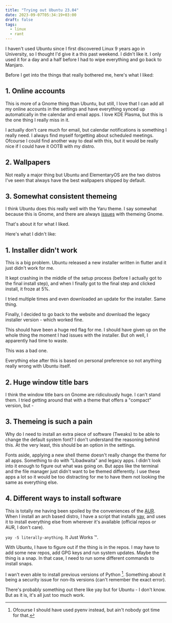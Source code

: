 ```yaml
---
title: "Trying out Ubuntu 23.04"
date: 2023-09-07T05:34:19+03:00
draft: false
tags:
  - linux
  - rant
---
```


I haven't used Ubuntu since I first discovered Linux 9 years ago in University, so I thought I'd give it a this past weekend.
I didn't like it. I only used it for a day and a half before I had to wipe everything and go back to Manjaro.

Before I get into the things that really bothered me, here's what I liked:

## 1. Online accounts

This is more of a Gnome thing than Ubuntu, but still, I love that I can add all my online accounts in the settings and have everything synced up automatically in the calendar and email apps.
I love KDE Plasma, but this is the one thing I really miss in it.

I actually don't care much for email, but calendar notifications is something I really need. I always find myself forgetting about scheduled meetings.
Ofcourse I could find another way to deal with this, but it would be really nice if I could have it OOTB with my distro.

## 2. Wallpapers

Not really a major thing but Ubuntu and ElementaryOS are the two distros I've seen that always have the best wallpapers shipped by default.

## 3. Somewhat consistent themeing

I think Ubuntu does this really well with the Yaru theme. I say somewhat because this is Gnome, and there are always [issues](#3-themeing-is-such-a-pain) with themeing Gnome.

That's about it for what I liked.

Here's what I didn't like:

## 1. Installer didn't work

This is a big problem. Ubuntu released a new installer written in flutter and it just didn't work for me.

It kept crashing in the middle of the setup process (before I actually got to the final install step), and when I finally got to the final step and clicked install, it froze at 5%.

I tried multiple times and even downloaded an update for the installer. Same thing.

Finally, I decided to go back to the website and download the legacy installer version - which worked fine.

This should have been a huge red flag for me. I should have given up on the whole thing the moment I had issues with the installer. But oh well, I apparently had time to waste.

This was a bad one.

Everything else after this is based on personal preference so not anything really wrong with Ubuntu itself.

## 2. Huge window title bars

I think the window title bars on Gnome are ridiculously huge. I can't stand them.
I tried getting around that with a theme that offers a "compact" version, but -

## 3. Themeing is such a pain

Why do I need to install an extra piece of software (Tweaks) to be able to change the default system font?
I don't understand the reasoning behind this. At the very least, this should be an option in the settings.

Fonts aside, applying a new shell theme doesn't really change the theme for all apps.
Something to do with "Libadwaita" and legacy apps. I didn't look into it enough to figure out what was going on.
But apps like the terminal and the file manager just didn't want to be themed differently.
I use these apps a lot so it would be too distracting for me to have them not looking the same as everything else.

## 4. Different ways to install software

This is totally me having been spoiled by the conveniences of the [AUR](https://aur.archlinux.org/).
When I install an arch based distro, I have a script that installs [yay](https://github.com/Jguer/yay), and uses it to install everything else from wherever it's available (official repos or AUR, I don't care).

`yay -S literally-anything`. It Just Works ™.

With Ubuntu, I have to figure out if the thing is in the repos. I may have to add some new repos, add GPG keys and run system updates.
Maybe the thing is a snap. In that case, I need to run some different commands to install snaps.

I wan't even able to install previous versions of Python [^1]. Something about it being a security issue for non-lts versions (can't remember the exact error).

There's probably something out there like yay but for Ubuntu - I don't know. But as it is, it's all just too much work.

[^1]: Ofcourse I should have used pyenv instead, but ain't nobody got time for that.
